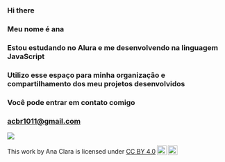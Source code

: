 ### Hi there
### Meu nome é ana
### Estou estudando no Alura e me desenvolvendo na linguagem JavaScript
### Utilizo esse espaço para minha organização e compartilhamento dos meu projetos desenvolvidos
### **Você pode entrar em contato comigo**
### acbr1011@gmail.com
![](https://i.giphy.com/media/v1.Y2lkPTc5MGI3NjExemkwaXRqN3RteXIwYXlxYWNnMnZ2c3VnYzN3ZTd3Mjd2YjU2eHhieSZlcD12MV9pbnRlcm5hbF9naWZfYnlfaWQmY3Q9Zw/YmjleYhDTUiYw/giphy.gif)

<p xmlns:cc="http://creativecommons.org/ns#" >This work by <span property="cc:attributionName">Ana Clara</span> is licensed under <a href="https://creativecommons.org/licenses/by/4.0/?ref=chooser-v1" target="_blank" rel="license noopener noreferrer" style="display:inline-block;">CC BY 4.0<img style="height:22px!important;margin-left:3px;vertical-align:text-bottom;" src="https://mirrors.creativecommons.org/presskit/icons/cc.svg?ref=chooser-v1" alt=""><img style="height:22px!important;margin-left:3px;vertical-align:text-bottom;" src="https://mirrors.creativecommons.org/presskit/icons/by.svg?ref=chooser-v1" alt=""></a></p>
